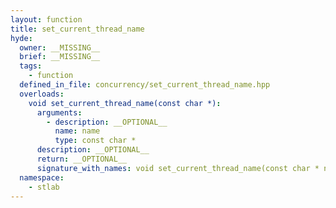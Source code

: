 ```yaml
---
layout: function
title: set_current_thread_name
hyde:
  owner: __MISSING__
  brief: __MISSING__
  tags:
    - function
  defined_in_file: concurrency/set_current_thread_name.hpp
  overloads:
    void set_current_thread_name(const char *):
      arguments:
        - description: __OPTIONAL__
          name: name
          type: const char *
      description: __OPTIONAL__
      return: __OPTIONAL__
      signature_with_names: void set_current_thread_name(const char * name)
  namespace:
    - stlab
---
```

